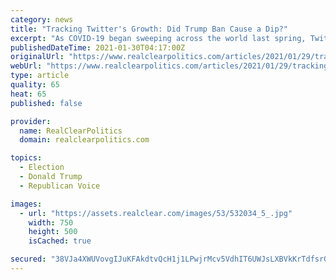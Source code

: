 ```yaml
---
category: news
title: "Tracking Twitter's Growth: Did Trump Ban Cause a Dip?"
excerpt: "As COVID-19 began sweeping across the world last spring, Twitter experienced phenomenal growth with much of the planets population confined to their homes, helping the platform recover from"
publishedDateTime: 2021-01-30T04:17:00Z
originalUrl: "https://www.realclearpolitics.com/articles/2021/01/29/tracking_twitters_growth_did_trump_ban_cause_a_dip_145154.html#!"
webUrl: "https://www.realclearpolitics.com/articles/2021/01/29/tracking_twitters_growth_did_trump_ban_cause_a_dip_145154.html#!"
type: article
quality: 65
heat: 65
published: false

provider:
  name: RealClearPolitics
  domain: realclearpolitics.com

topics:
  - Election
  - Donald Trump
  - Republican Voice

images:
  - url: "https://assets.realclear.com/images/53/532034_5_.jpg"
    width: 750
    height: 500
    isCached: true

secured: "38VJa4XWUVovgIJuKFAkdtvQcH1j1LPwjrMcv5VdhIT6UWJsLXBVkKrTdfsrGb5gqLg/LWhZ2auUP6pYGULy7VDn88/ZRZkC7pkK7u9qUTD5UYSgWpA0UJlJdBufgyg2xKTiPLBoaXs2eNLtvOzC6/W7fengaXYC2WlfGM3VME2JhZfdxo9lUD2KhFsBBiNYoR2gnME8oKt2W4g8P4wd2mxiYzvHqoCa9mn39cQlknu75AKlSC9wQTT2IKiXSEDYG72uhorTNgOPqjlY/GFGWktVw7iOeLcGZ+R0HXWAQnfq54Gpphze10DI+/P2Qk30VDk0/lPx9M97GrUZaMJIfEstDLPLailCoBskB4x9m6I=;FljyGBnXRM0oZ8DvwBwCbA=="
---
```



